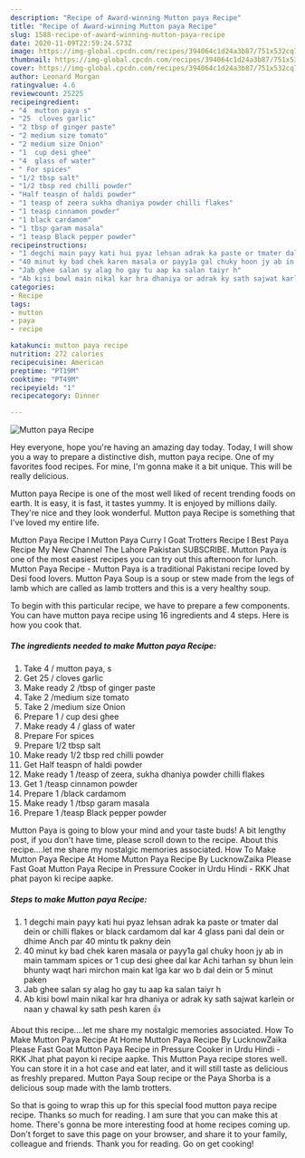 ```yaml
---
description: "Recipe of Award-winning Mutton paya Recipe"
title: "Recipe of Award-winning Mutton paya Recipe"
slug: 1588-recipe-of-award-winning-mutton-paya-recipe
date: 2020-11-09T22:59:24.573Z
image: https://img-global.cpcdn.com/recipes/394064c1d24a3b87/751x532cq70/mutton-paya-recipe-recipe-main-photo.jpg
thumbnail: https://img-global.cpcdn.com/recipes/394064c1d24a3b87/751x532cq70/mutton-paya-recipe-recipe-main-photo.jpg
cover: https://img-global.cpcdn.com/recipes/394064c1d24a3b87/751x532cq70/mutton-paya-recipe-recipe-main-photo.jpg
author: Leonard Morgan
ratingvalue: 4.6
reviewcount: 25225
recipeingredient:
- "4  mutton paya s"
- "25  cloves garlic"
- "2 tbsp of ginger paste"
- "2 medium size tomato"
- "2 medium size Onion"
- "1  cup desi ghee"
- "4  glass of water"
- " For spices"
- "1/2 tbsp salt"
- "1/2 tbsp red chilli powder"
- "Half teaspn of haldi powder"
- "1 teasp of zeera sukha dhaniya powder chilli flakes"
- "1 teasp cinnamon powder"
- "1 black cardamom"
- "1 tbsp garam masala"
- "1 teasp Black pepper powder"
recipeinstructions:
- "1 degchi main payy kati hui pyaz lehsan adrak ka paste or tmater dal dein or chilli flakes or black cardamom dal kar 4 glass pani dal dein or dhime Anch par 40 mintu tk pakny dein"
- "40 minut ky bad chek karen masala or payy1a gal chuky hoon jy ab in main tammam spices or 1 cup desi ghee dal kar Achi tarhan sy bhun lein bhunty waqt hari mirchon main kat lga kar wo b dal dein or 5 minut paken"
- "Jab ghee salan sy alag ho gay tu aap ka salan taiyr h"
- "Ab kisi bowl main nikal kar hra dhaniya or adrak ky sath sajwat karlein or naan y chawal ky sath pesh karen 👍"
categories:
- Recipe
tags:
- mutton
- paya
- recipe

katakunci: mutton paya recipe 
nutrition: 272 calories
recipecuisine: American
preptime: "PT19M"
cooktime: "PT49M"
recipeyield: "1"
recipecategory: Dinner

---
```



![Mutton paya Recipe](https://img-global.cpcdn.com/recipes/394064c1d24a3b87/751x532cq70/mutton-paya-recipe-recipe-main-photo.jpg)

Hey everyone, hope you're having an amazing day today. Today, I will show you a way to prepare a distinctive dish, mutton paya recipe. One of my favorites food recipes. For mine, I'm gonna make it a bit unique. This will be really delicious.

Mutton paya Recipe is one of the most well liked of recent trending foods on earth. It is easy, it is fast, it tastes yummy. It is enjoyed by millions daily. They're nice and they look wonderful. Mutton paya Recipe is something that I've loved my entire life.

Mutton Paya Recipe l Mutton Paya Curry l Goat Trotters Recipe I Best Paya Recipe My New Channel The Lahore Pakistan SUBSCRIBE. Mutton Paya is one of the most easiest recipes you can try out this afternoon for lunch. Mutton Paya Recipe - Mutton Paya is a traditional Pakistani recipe loved by Desi food lovers. Mutton Paya Soup is a soup or stew made from the legs of lamb which are called as lamb trotters and this is a very healthy soup.


To begin with this particular recipe, we have to prepare a few components. You can have mutton paya recipe using 16 ingredients and 4 steps. Here is how you cook that.

<!--inarticleads1-->

##### The ingredients needed to make Mutton paya Recipe:

1. Take 4 / mutton paya, s
1. Get 25 / cloves garlic
1. Make ready 2 /tbsp of ginger paste
1. Take 2 /medium size tomato
1. Take 2 /medium size Onion
1. Prepare 1 / cup desi ghee
1. Make ready 4 / glass of water
1. Prepare  For spices
1. Prepare 1/2 tbsp salt
1. Make ready 1/2 tbsp red chilli powder
1. Get Half teaspn of haldi powder
1. Make ready 1 /teasp of zeera, sukha dhaniya powder chilli flakes
1. Get 1 /teasp cinnamon powder
1. Prepare 1 /black cardamom
1. Make ready 1 /tbsp garam masala
1. Prepare 1 /teasp Black pepper powder


Mutton Paya is going to blow your mind and your taste buds! A bit lengthy post, if you don&#39;t have time, please scroll down to the recipe. About this recipe….let me share my nostalgic memories associated. How To Make Mutton Paya Recipe At Home Mutton Paya Recipe By LucknowZaika Please Fast Goat Mutton Paya Recipe in Pressure Cooker in Urdu Hindi - RKK Jhat phat payon ki recipe aapke. 

<!--inarticleads2-->

##### Steps to make Mutton paya Recipe:

1. 1 degchi main payy kati hui pyaz lehsan adrak ka paste or tmater dal dein or chilli flakes or black cardamom dal kar 4 glass pani dal dein or dhime Anch par 40 mintu tk pakny dein
1. 40 minut ky bad chek karen masala or payy1a gal chuky hoon jy ab in main tammam spices or 1 cup desi ghee dal kar Achi tarhan sy bhun lein bhunty waqt hari mirchon main kat lga kar wo b dal dein or 5 minut paken
1. Jab ghee salan sy alag ho gay tu aap ka salan taiyr h
1. Ab kisi bowl main nikal kar hra dhaniya or adrak ky sath sajwat karlein or naan y chawal ky sath pesh karen 👍


About this recipe….let me share my nostalgic memories associated. How To Make Mutton Paya Recipe At Home Mutton Paya Recipe By LucknowZaika Please Fast Goat Mutton Paya Recipe in Pressure Cooker in Urdu Hindi - RKK Jhat phat payon ki recipe aapke. This Mutton Paya recipe stores well. You can store it in a hot case and eat later, and it will still taste as delicious as freshly prepared. Mutton Paya Soup recipe or the Paya Shorba is a delicious soup made with the lamb trotters. 

So that is going to wrap this up for this special food mutton paya recipe recipe. Thanks so much for reading. I am sure that you can make this at home. There's gonna be more interesting food at home recipes coming up. Don't forget to save this page on your browser, and share it to your family, colleague and friends. Thank you for reading. Go on get cooking!
